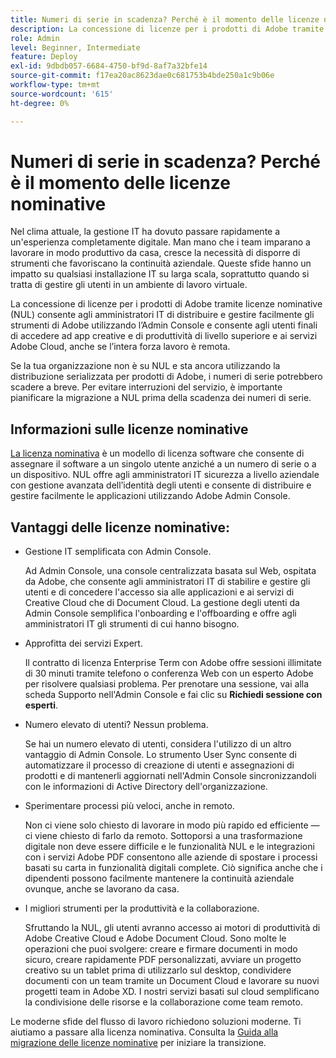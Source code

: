 ```yaml
---
title: Numeri di serie in scadenza? Perché è il momento delle licenze nominative
description: La concessione di licenze per i prodotti di Adobe tramite licenze nominative (NUL) consente agli amministratori IT di distribuire e gestire facilmente gli strumenti di Adobe utilizzando l’Admin Console e consente agli utenti finali di accedere ad app creative e di produttività di livello superiore e ai servizi Adobe Cloud, anche se l’intera forza lavoro è remota
role: Admin
level: Beginner, Intermediate
feature: Deploy
exl-id: 9dbdb057-6684-4750-bf9d-8af7a32bfe14
source-git-commit: f17ea20ac8623dae0c681753b4bde250a1c9b06e
workflow-type: tm+mt
source-wordcount: '615'
ht-degree: 0%

---
```


# Numeri di serie in scadenza? Perché è il momento delle licenze nominative

Nel clima attuale, la gestione IT ha dovuto passare rapidamente a un&#39;esperienza completamente digitale. Man mano che i team imparano a lavorare in modo produttivo da casa, cresce la necessità di disporre di strumenti che favoriscano la continuità aziendale. Queste sfide hanno un impatto su qualsiasi installazione IT su larga scala, soprattutto quando si tratta di gestire gli utenti in un ambiente di lavoro virtuale.

La concessione di licenze per i prodotti di Adobe tramite licenze nominative (NUL) consente agli amministratori IT di distribuire e gestire facilmente gli strumenti di Adobe utilizzando l’Admin Console e consente agli utenti finali di accedere ad app creative e di produttività di livello superiore e ai servizi Adobe Cloud, anche se l’intera forza lavoro è remota.

Se la tua organizzazione non è su NUL e sta ancora utilizzando la distribuzione serializzata per prodotti di Adobe, i numeri di serie potrebbero scadere a breve. Per evitare interruzioni del servizio, è importante pianificare la migrazione a NUL prima della scadenza dei numeri di serie.

## Informazioni sulle licenze nominative

[La licenza nominativa](https://helpx.adobe.com/it/enterprise/using/licensing.html) è un modello di licenza software che consente di assegnare il software a un singolo utente anziché a un numero di serie o a un dispositivo. NUL offre agli amministratori IT sicurezza a livello aziendale con gestione avanzata dell’identità degli utenti e consente di distribuire e gestire facilmente le applicazioni utilizzando Adobe Admin Console.

## Vantaggi delle licenze nominative:

* Gestione IT semplificata con Admin Console.

  Ad Admin Console, una console centralizzata basata sul Web, ospitata da Adobe, che consente agli amministratori IT di stabilire e gestire gli utenti e di concedere l&#39;accesso sia alle applicazioni e ai servizi di Creative Cloud che di Document Cloud. La gestione degli utenti da Admin Console semplifica l&#39;onboarding e l&#39;offboarding e offre agli amministratori IT gli strumenti di cui hanno bisogno.

* Approfitta dei servizi Expert.

  Il contratto di licenza Enterprise Term con Adobe offre sessioni illimitate di 30 minuti tramite telefono o conferenza Web con un esperto Adobe per risolvere qualsiasi problema. Per prenotare una sessione, vai alla scheda Supporto nell&#39;Admin Console e fai clic su **Richiedi sessione con esperti**.

* Numero elevato di utenti? Nessun problema.

  Se hai un numero elevato di utenti, considera l&#39;utilizzo di un altro vantaggio di Admin Console. Lo strumento User Sync consente di automatizzare il processo di creazione di utenti e assegnazioni di prodotti e di mantenerli aggiornati nell&#39;Admin Console sincronizzandoli con le informazioni di Active Directory dell&#39;organizzazione.

* Sperimentare processi più veloci, anche in remoto.

  Non ci viene solo chiesto di lavorare in modo più rapido ed efficiente — ci viene chiesto di farlo da remoto. Sottoporsi a una trasformazione digitale non deve essere difficile e le funzionalità NUL e le integrazioni con i servizi Adobe PDF consentono alle aziende di spostare i processi basati su carta in funzionalità digitali complete. Ciò significa anche che i dipendenti possono facilmente mantenere la continuità aziendale ovunque, anche se lavorano da casa.

* I migliori strumenti per la produttività e la collaborazione.

  Sfruttando la NUL, gli utenti avranno accesso ai motori di produttività di Adobe Creative Cloud e Adobe Document Cloud. Sono molte le operazioni che puoi svolgere: creare e firmare documenti in modo sicuro, creare rapidamente PDF personalizzati, avviare un progetto creativo su un tablet prima di utilizzarlo sul desktop, condividere documenti con un team tramite un Document Cloud e lavorare su nuovi progetti team in Adobe XD. I nostri servizi basati sul cloud semplificano la condivisione delle risorse e la collaborazione come team remoto.

Le moderne sfide del flusso di lavoro richiedono soluzioni moderne. Ti aiutiamo a passare alla licenza nominativa. Consulta la [Guida alla migrazione delle licenze nominative](https://offers.adobe.com/content/dam/offer-manager/en/na/marketing/CCE/Adobe_Named_User_Licensing_Migration_Guide.pdf) per iniziare la transizione.

